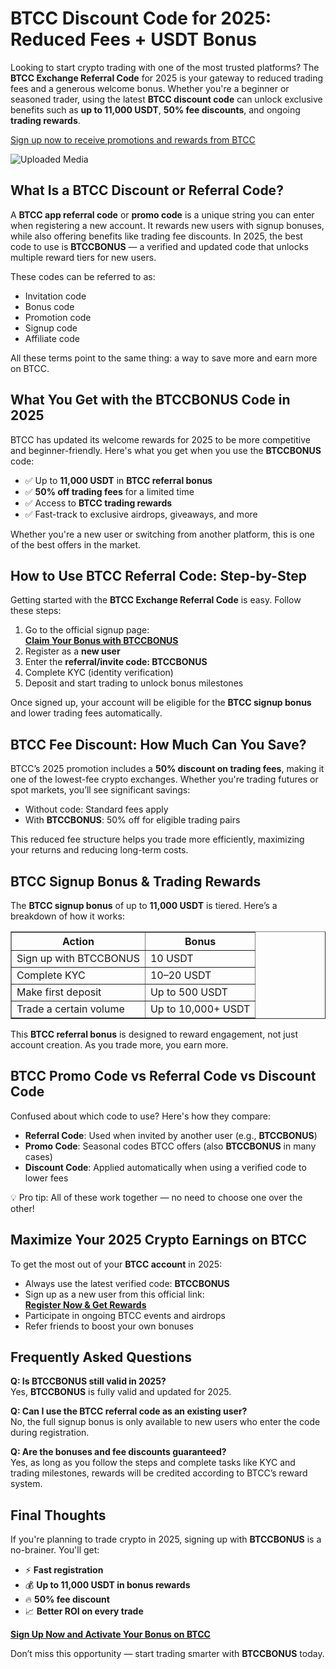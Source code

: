 <h1>BTCC Discount Code for 2025: Reduced Fees + USDT Bonus</h1>
<p>Looking to start crypto trading with one of the most trusted platforms? The <strong>BTCC Exchange Referral Code</strong> for 2025 is your gateway to reduced trading fees and a generous welcome bonus. Whether you're a beginner or seasoned trader, using the latest <strong>BTCC discount code</strong> can unlock exclusive benefits such as <strong>up to 11,000 USDT</strong>, <strong>50% fee discounts</strong>, and ongoing <strong>trading rewards</strong>.</p>
<p><a href="https://partner.btcc.com/us/c/BTCCBONUS/9303" target="_blank">Sign up now to receive promotions and rewards from BTCC</a></p>
<img class="_1sjywpl0 bc5nci19k bc5nci4t0 bc5nci45b bc5nci4ow" alt="Uploaded Media" src="https://images.mirror-media.xyz/publication-images/fnEE2CLwyPt3H54inxWk7.png?height=960&amp;width=1920">
<h2>What Is a BTCC Discount or Referral Code?</h2>
<p>A <strong>BTCC app referral code</strong> or <strong>promo code</strong> is a unique string you can enter when registering a new account. It rewards new users with signup bonuses, while also offering benefits like trading fee discounts. In 2025, the best code to use is <strong>BTCCBONUS</strong> — a verified and updated code that unlocks multiple reward tiers for new users.</p>
<p>These codes can be referred to as:</p>
<ul>
<li>Invitation code</li>
<li>Bonus code</li>
<li>Promotion code</li>
<li>Signup code</li>
<li>Affiliate code</li>
</ul>
<p>All these terms point to the same thing: a way to save more and earn more on BTCC.</p>

<h2>What You Get with the BTCCBONUS Code in 2025</h2>
<p>BTCC has updated its welcome rewards for 2025 to be more competitive and beginner-friendly. Here's what you get when you use the <strong>BTCCBONUS</strong> code:</p>
<ul>
<li>✅ Up to <strong>11,000 USDT</strong> in <strong>BTCC referral bonus</strong></li>
<li>✅ <strong>50% off trading fees</strong> for a limited time</li>
<li>✅ Access to <strong>BTCC trading rewards</strong></li>
<li>✅ Fast-track to exclusive airdrops, giveaways, and more</li>
</ul>
<p>Whether you're a new user or switching from another platform, this is one of the best offers in the market.</p>

<h2>How to Use BTCC Referral Code: Step-by-Step</h2>
<p>Getting started with the <strong>BTCC Exchange Referral Code</strong> is easy. Follow these steps:</p>
<ol>
<li>Go to the official signup page:<br><a href="https://partner.btcc.com/us/c/BTCCBONUS/9303" target="_blank"><strong>Claim Your Bonus with BTCCBONUS</strong></a></li>
<li>Register as a <strong>new user</strong></li>
<li>Enter the <strong>referral/invite code: BTCCBONUS</strong></li>
<li>Complete KYC (identity verification)</li>
<li>Deposit and start trading to unlock bonus milestones</li>
</ol>
<p>Once signed up, your account will be eligible for the <strong>BTCC signup bonus</strong> and lower trading fees automatically.</p>

<h2>BTCC Fee Discount: How Much Can You Save?</h2>
<p>BTCC’s 2025 promotion includes a <strong>50% discount on trading fees</strong>, making it one of the lowest-fee crypto exchanges. Whether you're trading futures or spot markets, you’ll see significant savings:</p>
<ul>
<li>Without code: Standard fees apply</li>
<li>With <strong>BTCCBONUS</strong>: 50% off for eligible trading pairs</li>
</ul>
<p>This reduced fee structure helps you trade more efficiently, maximizing your returns and reducing long-term costs.</p>

<h2>BTCC Signup Bonus & Trading Rewards</h2>
<p>The <strong>BTCC signup bonus</strong> of up to <strong>11,000 USDT</strong> is tiered. Here’s a breakdown of how it works:</p>
<table border="1" cellpadding="6">
<tr><th>Action</th><th>Bonus</th></tr>
<tr><td>Sign up with BTCCBONUS</td><td>10 USDT</td></tr>
<tr><td>Complete KYC</td><td>10–20 USDT</td></tr>
<tr><td>Make first deposit</td><td>Up to 500 USDT</td></tr>
<tr><td>Trade a certain volume</td><td>Up to 10,000+ USDT</td></tr>
</table>
<p>This <strong>BTCC referral bonus</strong> is designed to reward engagement, not just account creation. As you trade more, you earn more.</p>

<h2>BTCC Promo Code vs Referral Code vs Discount Code</h2>
<p>Confused about which code to use? Here's how they compare:</p>
<ul>
<li><strong>Referral Code</strong>: Used when invited by another user (e.g., <strong>BTCCBONUS</strong>)</li>
<li><strong>Promo Code</strong>: Seasonal codes BTCC offers (also <strong>BTCCBONUS</strong> in many cases)</li>
<li><strong>Discount Code</strong>: Applied automatically when using a verified code to lower fees</li>
</ul>
<p>💡 Pro tip: All of these work together — no need to choose one over the other!</p>

<h2>Maximize Your 2025 Crypto Earnings on BTCC</h2>
<p>To get the most out of your <strong>BTCC account</strong> in 2025:</p>
<ul>
<li>Always use the latest verified code: <strong>BTCCBONUS</strong></li>
<li>Sign up as a new user from this official link:<br><a href="https://partner.btcc.com/us/c/BTCCBONUS/9303" target="_blank"><strong>Register Now & Get Rewards</strong></a></li>
<li>Participate in ongoing BTCC events and airdrops</li>
<li>Refer friends to boost your own bonuses</li>
</ul>

<h2>Frequently Asked Questions</h2>
<p><strong>Q: Is BTCCBONUS still valid in 2025?</strong><br>Yes, <strong>BTCCBONUS</strong> is fully valid and updated for 2025.</p>
<p><strong>Q: Can I use the BTCC referral code as an existing user?</strong><br>No, the full signup bonus is only available to new users who enter the code during registration.</p>
<p><strong>Q: Are the bonuses and fee discounts guaranteed?</strong><br>Yes, as long as you follow the steps and complete tasks like KYC and trading milestones, rewards will be credited according to BTCC’s reward system.</p>

<h2>Final Thoughts</h2>
<p>If you're planning to trade crypto in 2025, signing up with <strong>BTCCBONUS</strong> is a no-brainer. You'll get:</p>
<ul>
<li>⚡ <strong>Fast registration</strong></li>
<li>💰 <strong>Up to 11,000 USDT in bonus rewards</strong></li>
<li>🔥 <strong>50% fee discount</strong></li>
<li>📈 <strong>Better ROI on every trade</strong></li>
</ul>
<p><a href="https://partner.btcc.com/us/c/BTCCBONUS/9303" target="_blank"><strong>Sign Up Now and Activate Your Bonus on BTCC</strong></a></p>
<p>Don’t miss this opportunity — start trading smarter with <strong>BTCCBONUS</strong> today.</p>
